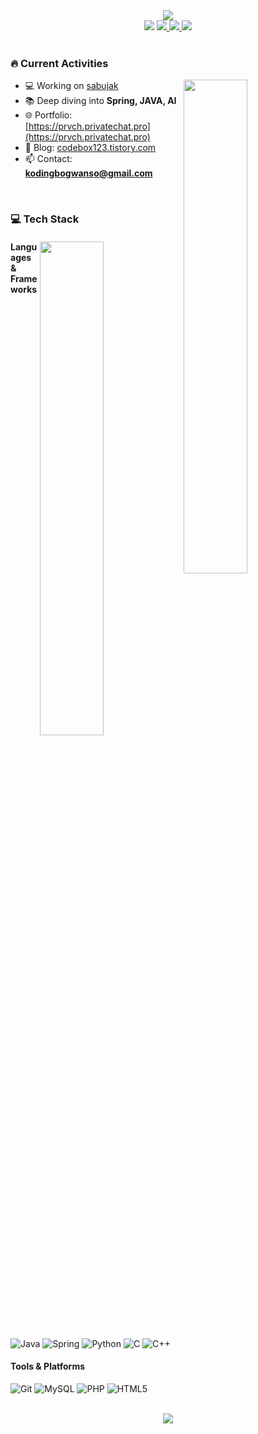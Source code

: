 <div align="center">
  <img src="https://capsule-render.vercel.app/api?type=waving&color=gradient&height=200&section=header&text=Welcome%20to%20June%20GitHub!&fontSize=50&animation=fadeIn&fontAlign=50&fontAlignY=35&desc=Coding%20calls%20for%20dopamine!&descSize=20&descAlign=50&descAlignY=50" />
</div>

<div align="center">
  <img src="https://readme-typing-svg.herokuapp.com/?lines=Always+learning+new+things;Backend+=+❤️;zzz...&font=Fira%20Code&center=true&width=380&height=45&color=f75c7e&vCenter=true&size=22">

  <a href="https://www.youtube.com/@%ec%bd%94%eb%94%a9%eb%b3%b4%ea%b4%80%ec%86%8c">
    <img src="https://img.shields.io/badge/YouTube-%23FF0000.svg?style=for-the-badge&logo=YouTube&logoColor=white">
  </a>
  <a href="mailto:kodingbogwanso@gmail.com">
    <img src="https://img.shields.io/badge/Gmail-D14836?style=for-the-badge&logo=gmail&logoColor=white">
  </a>
  <a href="https://codebox123.tistory.com">
    <img src="https://img.shields.io/badge/Tistory-000000?style=for-the-badge&logo=tistory&logoColor=white">
  </a>
</div>

<br>

### 🔥 Current Activities
<div>
  <img align="right" width="45%" src="https://github-readme-stats.vercel.app/api?username=hongjunpyo123&show_icons=true&theme=tokyonight&hide_border=true"/>
  
  - 💻 Working on [sabujak](https://github.com/GDSC-Daejin/waffle-hyungdonless-backend.git)
  - 📚 Deep diving into **Spring, JAVA, AI**
  - 🌐 Portfolio: [https://prvch.privatechat.pro](https://prvch.privatechat.pro)
  - 📝 Blog: [codebox123.tistory.com](https://codebox123.tistory.com)
  - 📫 Contact: **kodingbogwanso@gmail.com**
</div>

<br>

### 💻 Tech Stack 
<div>
  <img align="right" width="45%" src="https://github-readme-stats.vercel.app/api/top-langs/?username=hongjunpyo123&layout=compact&theme=tokyonight&hide_border=true"/>
  
  #### Languages & Frameworks
  ![Java](https://img.shields.io/badge/java-%23ED8B00.svg?style=flat-square&logo=openjdk&logoColor=white)
  ![Spring](https://img.shields.io/badge/spring-%236DB33F.svg?style=flat-square&logo=spring&logoColor=white)
  ![Python](https://img.shields.io/badge/python-3670A0?style=flat-square&logo=python&logoColor=ffdd54)
  ![C](https://img.shields.io/badge/c-%2300599C.svg?style=flat-square&logo=c&logoColor=white)
  ![C++](https://img.shields.io/badge/c++-%2300599C.svg?style=flat-square&logo=c%2B%2B&logoColor=white)
  
  #### Tools & Platforms
  ![Git](https://img.shields.io/badge/git-%23F05033.svg?style=flat-square&logo=git&logoColor=white)
  ![MySQL](https://img.shields.io/badge/mysql-%2300f.svg?style=flat-square&logo=mysql&logoColor=white)
  ![PHP](https://img.shields.io/badge/php-%23777BB4.svg?style=flat-square&logo=php&logoColor=white)
  ![HTML5](https://img.shields.io/badge/html5-%23E34F26.svg?style=flat-square&logo=html5&logoColor=white)
</div>

<br>

<div align="center">
  <img src="https://capsule-render.vercel.app/api?type=waving&color=gradient&height=100&section=footer" />
</div>
